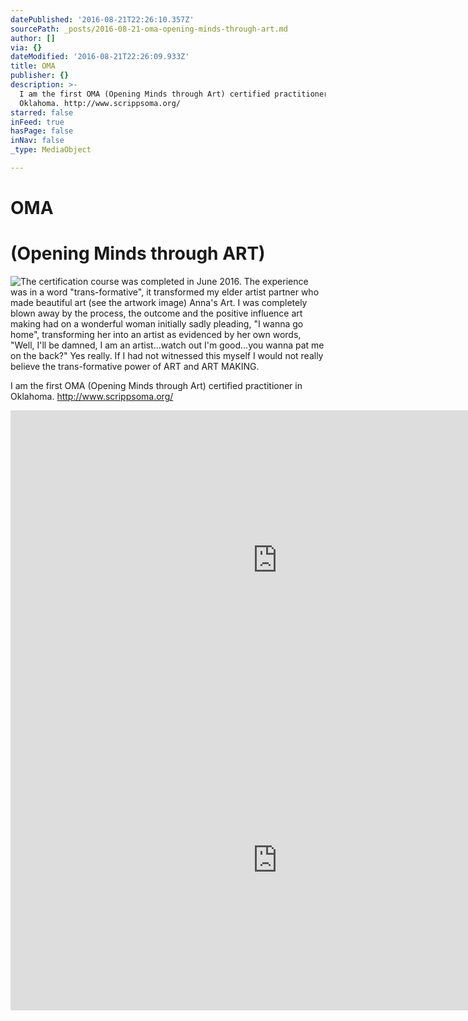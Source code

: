 ```yaml
---
datePublished: '2016-08-21T22:26:10.357Z'
sourcePath: _posts/2016-08-21-oma-opening-minds-through-art.md
author: []
via: {}
dateModified: '2016-08-21T22:26:09.933Z'
title: OMA
publisher: {}
description: >-
  I am the first OMA (Opening Minds through Art) certified practitioner in
  Oklahoma. http://www.scrippsoma.org/
starred: false
inFeed: true
hasPage: false
inNav: false
_type: MediaObject

---
```

# OMA

# (Opening Minds through ART)
![The certification course was completed in June 2016. The experience was in a word "trans-formative", it transformed my elder artist partner who made beautiful art (see the artwork image) Anna's Art.  I was completely blown away by the process, the outcome and the positive influence art making had on a wonderful woman initially sadly pleading, "I wanna go home", transforming her into an artist as evidenced by her own words, "Well, I'll be damned, I am an artist...watch out I'm good...you wanna pat me on the back?" Yes really.  If I had not witnessed this myself I would not really believe the trans-formative power of ART and ART MAKING.](https://the-grid-user-content.s3-us-west-2.amazonaws.com/7c3f15ba-913b-4b98-bb5e-0a431f98774a.jpg)

I am the first OMA (Opening Minds through Art) certified practitioner in Oklahoma. http://www.scrippsoma.org/

<iframe src="https://cdn.embedly.com/widgets/media.html?src=https%3A%2F%2Fwww.youtube.com%2Fembed%2FdGyjmjM9M9I%3Ffeature%3Doembed&amp;url=http%3A%2F%2Fwww.youtube.com%2Fwatch%3Fv%3DdGyjmjM9M9I&amp;image=https%3A%2F%2Fi.ytimg.com%2Fvi%2FdGyjmjM9M9I%2Fhqdefault.jpg&amp;key=b7d04c9b404c499eba89ee7072e1c4f7&amp;type=text%2Fhtml&amp;schema=youtube" width="854" height="480" scrolling="no" frameborder="0" allowfullscreen="" style=""></iframe>

<iframe src="https://cdn.embedly.com/widgets/media.html?src=https%3A%2F%2Fwww.youtube.com%2Fembed%2FVHevoIoB7h0%3Ffeature%3Doembed&amp;url=http%3A%2F%2Fwww.youtube.com%2Fwatch%3Fv%3DVHevoIoB7h0&amp;image=https%3A%2F%2Fi.ytimg.com%2Fvi%2FVHevoIoB7h0%2Fhqdefault.jpg&amp;key=b7d04c9b404c499eba89ee7072e1c4f7&amp;type=text%2Fhtml&amp;schema=youtube" width="854" height="480" scrolling="no" frameborder="0" allowfullscreen="" style=""></iframe>